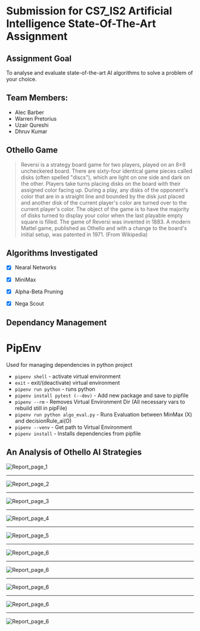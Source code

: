 # Submission for CS7_IS2 Artificial Intelligence State-Of-The-Art Assignment
## Assignment Goal
To analyse and evaluate state-of-the-art AI algorithms to solve a problem of your choice.

## Team Members:
* Alec Barber
* Warren Pretorius
* Uzair Qureshi
* Dhruv Kumar

## Othello Game

> Reversi is a strategy board game for two players, played on an 8×8 uncheckered board. There are sixty-four identical game pieces called disks (often spelled "discs"), which are light on one side and dark on the other. Players take turns placing disks on the board with their assigned color facing up. During a play, any disks of the opponent's color that are in a straight line and bounded by the disk just placed and another disk of the current player's color are turned over to the current player's color.
> The object of the game is to have the majority of disks turned to display your color when the last playable empty square is filled.
> The game of Reversi was invented in 1883. A modern Mattel game, published as Othello and with a change to the board's initial setup, was patented in 1971. 
(From Wikipedia)

## Algorithms Investigated
- [x] Nearal Networks
- [X] MiniMax
- [x] Alpha-Beta Pruning
- [x] Nega Scout


## Dependancy Management
# PipEnv 
Used for managing dependencies in python project
- `pipenv shell` - activate virtual environment 
- `exit` - exit/(deactivate) virtual environment
- `pipenv run python` - runs python 
- `pipenv install pytest (--dev)` - Add new package and save to pipfile 
- `pipenv --rm` - Removes Virtual Environment Dir (All necessary vars to rebuild still in pipFile)
- `pipenv run python algo_eval.py` - Runs Evaluation between MinMax (X) and decisionRule_ai(O) 
- `pipenv --venv` - Get path to Virtual Environment
- `pipenv install` - Installs dependencies from pipfile

## An Analysis of Othello AI Strategies


![Report_page_1](assets/pdf_images/An_Analysis_of_Othello_AI_Strategies-01.jpg)

_________________

![Report_page_2](assets/pdf_images/An_Analysis_of_Othello_AI_Strategies-02.jpg)

_________________

![Report_page_3](assets/pdf_images/An_Analysis_of_Othello_AI_Strategies-03.jpg)

_________________

![Report_page_4](assets/pdf_images/An_Analysis_of_Othello_AI_Strategies-04.jpg)

_________________

![Report_page_5](assets/pdf_images/An_Analysis_of_Othello_AI_Strategies-05.jpg)

_________________

![Report_page_6](assets/pdf_images/An_Analysis_of_Othello_AI_Strategies-06.jpg)

_________________

![Report_page_6](assets/pdf_images/An_Analysis_of_Othello_AI_Strategies-07.jpg)

_________________

![Report_page_6](assets/pdf_images/An_Analysis_of_Othello_AI_Strategies-08.jpg)

_________________

![Report_page_6](assets/pdf_images/An_Analysis_of_Othello_AI_Strategies-09.jpg)

_________________

![Report_page_6](assets/pdf_images/An_Analysis_of_Othello_AI_Strategies-10.jpg)

